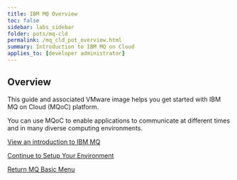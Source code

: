 ```yaml
---
title: IBM MQ Overview
toc: false
sidebar: labs_sidebar
folder: pots/mq-cld
permalink: /mq_cld_pot_overview.html
summary: Introduction to IBM MQ on Cloud
applies_to: [developer administrator]
---
```


## Overview

This guide and associated VMware image helps you get started with IBM MQ on Cloud (MQoC) platform.

You can use MQoC to enable applications to communicate at different times and in many diverse computing environments.


[View an introduction to IBM MQ](https://ibm.box.com/s/gkflgmtlsq1ipihj0rkljgi564pdh9wq)

[Continue to Setup Your Environment](mq_cld_pot_envsetup.html) 

[Return MQ Basic Menu](mq_cld_pot_overview.html)
